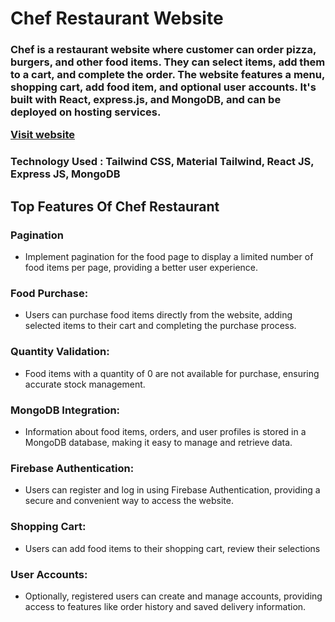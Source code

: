 
# Chef Restaurant  Website

<h3>Chef is a restaurant website where customer can order pizza, burgers, and other food items. They can select items, add them to a cart, and complete the order. The website features a menu, shopping cart, add food item, and optional user accounts. It's built with React, express.js, and MongoDB, and can be deployed on hosting services.</p>

[Visit website](https://fancy-queijadas-88c8dc.netlify.app/)

### Technology Used : Tailwind CSS, Material Tailwind, React JS, Express JS, MongoDB

## Top Features Of Chef Restaurant

<h3>Pagination</h3>

<ul>
<li> Implement pagination for the food page to display a limited number of food items per page, providing a better user experience.</li>
</ul>
<h3>Food Purchase:</h3>

<ul>
<li> Users can purchase food items directly from the website, adding selected items to their cart and completing the purchase process.</li>
</ul>
<h3>Quantity Validation:</h3>

<ul>
<li>Food items with a quantity of 0 are not available for purchase, ensuring accurate stock management.</li>
</ul>
<h3>MongoDB Integration:</h3>

<ul>
<li>Information about food items, orders, and user profiles is stored in a MongoDB database, making it easy to manage and retrieve data.</li>
</ul>
<h3>Firebase Authentication:</h3>

<ul>
<li>Users can register and log in using Firebase Authentication, providing a secure and convenient way to access the website.</li>
</ul>
<h3>Shopping Cart:</h3>

<ul>
<li> Users can add food items to their shopping cart, review their selections</li>
</ul>
<h3>User Accounts:</h3>

<ul>
<li>Optionally, registered users can create and manage accounts, providing access to features like order history and saved delivery information.</li>
</ul>
